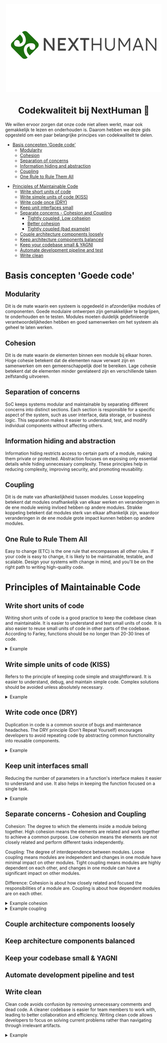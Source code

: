 
<div style="text-align: center;">
    <img src="images/Slide2.png" alt="Alt text" title="a title" width="500" />
</div>

<div style="text-align: center;">
  <h1>Codekwaliteit bij NextHuman 🚀</h1>
</div>

We willen ervoor zorgen dat onze code niet alleen werkt, maar ook gemakkelijk te lezen en onderhouden is. Daarom hebben we deze gids opgesteld om een paar belangrijke principes van codekwaliteit te delen. 

   * [Basis concepten 'Goede code'](#basis-concepten-goede-code)
        * [Modularity](#modularity)
        * [Cohesion](#cohesion)
        * [Separation of concerns](#separation-of-concerns)
        * [Information hiding and abstraction](#information-hiding-and-abstraction)
        * [Coupling](#coupling)
        * [One Rule to Rule Them All](#one-rule-to-rule-them-all)
- [Principles of Maintainable Code](#principles-of-maintainable-code)
   * [Write short units of code](#write-short-units-of-code)
   * [Write simple units of code (KISS)](#write-simple-units-of-code-kiss)
   * [Write code once (DRY)](#write-code-once-dry)
   * [Keep unit interfaces small](#keep-unit-interfaces-small)
   * [Separate concerns - Cohesion and Coupling](#separate-concerns-cohesion-and-coupling)
      + [Tightly coupled, Low cohseion](#tightly-coupled-low-cohseion)
      + [Better cohesion](#better-cohesion)
      + [Tightly coupled (bad example)](#tightly-coupled-bad-example)
   * [Couple architecture components loosely](#couple-architecture-components-loosely)
   * [Keep architecture components balanced](#keep-architecture-components-balanced)
   * [Keep your codebase small & YAGNI](#keep-your-codebase-small-yagni)
   * [Automate development pipeline and test](#automate-development-pipeline-and-test)
   * [Write clean ](#write-clean)

# Basis concepten 'Goede code'
## Modularity
Dit is de mate waarin een systeem is opgedeeld in afzonderlijke modules of componenten. Goede modulaire ontwerpen zijn gemakkelijker te begrijpen, te onderhouden en te testen. Modules moeten duidelijk gedefinieerde verantwoordelijkheden hebben en goed samenwerken om het systeem als geheel te laten werken.

## Cohesion
Dit is de mate waarin de elementen binnen een module bij elkaar horen. Hoge cohesie betekent dat de elementen nauw verwant zijn en samenwerken om een gemeenschappelijk doel te bereiken. Lage cohesie betekent dat de elementen minder gerelateerd zijn en verschillende taken zelfstandig uitvoeren.

## Separation of concerns
SoC keeps systems modular and maintainable by separating different concerns into distinct sections. Each section is responsible for a specific aspect of the system, such as user interface, data storage, or business logic. This separation makes it easier to understand, test, and modify individual components without affecting others.

## Information hiding and abstraction
Information hiding restricts access to certain parts of a module, making them private or protected. Abstraction focuses on exposing only essential details while hiding unnecessary complexity. These principles help in reducing complexity, improving security, and promoting reusability.

## Coupling
Dit is de mate van afhankelijkheid tussen modules. Losse koppeling betekent dat modules onafhankelijk van elkaar werken en veranderingen in de ene module weinig invloed hebben op andere modules. Strakke koppeling betekent dat modules sterk van elkaar afhankelijk zijn, waardoor veranderingen in de ene module grote impact kunnen hebben op andere modules.
## One Rule to Rule Them All
Easy to change (ETC) is the one rule that encompasses all other rules. If your code is easy to change, it is likely to be maintainable, testable, and scalable. Design your systems with change in mind, and you'll be on the right path to writing high-quality code.

# Principles of Maintainable Code
## Write short units of code
Writing short units of code is a good practice to keep the codebase clean and maintainable. It is easier to understand and test small units of code. It is also easier to reuse small units of code in other parts of the codebase. According to Farley, functions should be no longer than 20-30 lines of code.

<details>
  <summary>Example</summary>


```python
def process_order(order):
    # Step 1: Validate the order
    if not order['item'] or order['quantity'] <= 0 or not order['customer']:
        return "Invalid order"
    
    # Step 2: Calculate the total price
    price_per_item = 20
    total_price = order['quantity'] * price_per_item
    
    # Step 3: Apply discount
    if order['quantity'] >= 10:
        total_price *= 0.9  # 10% discount

    # Step 4: Save order to database (dummy function)
    print(f"Saving order for {order['customer']} with total {total_price}")

    return f"Order processed for {order['customer']}, total price: {total_price}"

# Calling the function
order = {'item': 'book', 'quantity': 15, 'customer': 'John Doe'}
print(process_order(order))

```
```python
def validate_order(order):
    if not order['item'] or order['quantity'] <= 0 or not order['customer']:
        return False
    return True

def calculate_price(quantity, price_per_item=20):
    return quantity * price_per_item

def apply_discount(total_price, quantity, discount_threshold=10, discount_rate=0.1):
    if quantity >= discount_threshold:
        return total_price * (1 - discount_rate)
    return total_price

def save_order(order, total_price):
    print(f"Saving order for {order['customer']} with total {total_price}")

def process_order(order):
    if not validate_order(order):
        return "Invalid order"
    
    total_price = calculate_price(order['quantity'])
    total_price = apply_discount(total_price, order['quantity'])
    
    save_order(order, total_price)
    
    return f"Order processed for {order['customer']}, total price: {total_price}"

# Calling the function
order = {'item': 'book', 'quantity': 15, 'customer': 'John Doe'}
print(process_order(order))

```

- Single Responsibility: Each function now has a clear purpose (validation, price calculation, discount application, etc.).
- Reusability: The calculate_price and apply_discount functions can be reused elsewhere.
- Testability: Each function is small and easier to test individually.
- Readability: The code is more readable and maintainable, making it easier to understand the process.
</details>

## Write simple units of code (KISS)
Refers to the principle of keeping code simple and straightforward. It is easier to understand, debug, and maintain simple code. Complex solutions should be avoided unless absolutely necessary.

<details>
  <summary>Example</summary>

```python
def sum_of_numbers(numbers):
    result = 0
    for i in range(0, len(numbers)):
        result = result + numbers[i]
    return result

numbers = [1, 2, 3, 4, 5]
print(sum_of_numbers(numbers))
```
```python
def sum_of_numbers(numbers):
    return sum(numbers)

numbers = [1, 2, 3, 4, 5]
print(sum_of_numbers(numbers))
```
- Simplicity: The code is now much shorter and uses Python's built-in sum() function, which is designed to handle this operation efficiently.
- Readability: The logic is clearer at a glance — it directly states the intention of summing the list.
- Less Error-Prone: By avoiding manual indexing and iteration, there's less chance for mistakes.
</details>


## Write code once (DRY)
Duplication in code is a common source of bugs and maintenance headaches. The DRY principle (Don't Repeat Yourself) encourages developers to avoid repeating code by abstracting common functionality into reusable components.

<details>
  <summary>Example</summary>

```python
def square_area(side):
    return side * side

def rectangle_area(length, width):
    return length * width

# Calling both functions
print(square_area(4))   # Output: 16
print(rectangle_area(5, 3))  # Output: 15
```
```python
def calculate_area(length, width=None):
    """Calculates area of a rectangle or square if width is not provided."""
    if width is None:
        width = length  # It's a square
    return length * width

# Calling the single function
print(calculate_area(4))        # Output: 16 (Square)
print(calculate_area(5, 3))     # Output: 15 (Rectangle)
```
</details>

## Keep unit interfaces small
Reducing the number of parameters in a function's interface makes it easier to understand and use. It also helps in keeping the function focused on a single task.

<details>
  <summary>Example</summary>

```python
def create_user_profile(name, age, email, address, phone_number, occupation):
    return {
        "name": name,
        "age": age,
        "email": email,
        "address": address,
        "phone_number": phone_number,
        "occupation": occupation
    }

# Calling the function
profile = create_user_profile("Alice", 30, "alice@example.com", "123 Main St", "555-1234", "Engineer")
print(profile)
```
```python
def create_user_profile(user_info):
    return {
        "name": user_info["name"],
        "age": user_info["age"],
        "email": user_info["email"],
        "address": user_info["address"],
        "phone_number": user_info["phone_number"],
        "occupation": user_info["occupation"]
    }

# User information as a dictionary
user_info = {
    "name": "Alice",
    "age": 30,
    "email": "alice@example.com",
    "address": "123 Main St",
    "phone_number": "555-1234",
    "occupation": "Engineer"
}

# Calling the function
profile = create_user_profile(user_info)
print(profile)
```
- Smaller Interface: The function now accepts a single parameter (`user_info`), making it easier to test and reuse.
- Clarity: It’s clearer what data is being passed, and related data is grouped logically.
- Flexibility: The function is more flexible because it's easy to add or remove fields from the `user_info` dictionary without modifying the function signature.
</details>

## Separate concerns - Cohesion and Coupling
Cohesion: The degree to which the elements inside a module belong together. High cohesion means the elements are related and work together to achieve a common purpose. Low cohesion means the elements are not closely related and perform different tasks independently.

Coupling: The degree of interdependence between modules. Loose coupling means modules are independent and changes in one module have minimal impact on other modules. Tight coupling means modules are highly dependent on each other, and changes in one module can have a significant impact on other modules.

Difference: Cohesion is about how closely related and focused the responsibilities of a module are. Coupling is about how dependent modules are on each other.

<details>
<summary>Example cohesion</summary>

### Tightly coupled, Low cohseion

```python
class UserAccountManager:
    def __init__(self, username, password, email, profile_info):
        self.username = username
        self.password = password
        self.email = email
        self.profile_info = profile_info

    # Authentication related methods
    def authenticate(self, username, password):
        # Logic for authenticating user
        pass

    # Profile management methods
    def update_profile(self, new_profile_info):
        # Logic for updating profile
        self.profile_info = new_profile_info

    # Email notification methods
    def send_email(self, subject, message):
        # Logic to send email
        pass

    # Other methods related to user accounts
    def reset_password(self, new_password):
        # Logic to reset password
        self.password = new_password

```
To improve cohesion, we can break down the UserAccountManager class into several smaller classes, each with a single responsibility.

### Better cohesion

```python
class AuthenticationService:
    def __init__(self, username, password):
        self.username = username
        self.password = password

    def authenticate(self, username, password):
        # Logic for authenticating user
        return username == self.username and password == self.password

class UserProfile:
    def __init__(self, profile_info):
        self.profile_info = profile_info

    def update_profile(self, new_profile_info):
        # Logic for updating profile
        self.profile_info = new_profile_info

class EmailService:
    def __init__(self, email):
        self.email = email

    def send_email(self, subject, message):
        # Logic to send email
        print(f"Sending email to {self.email} with subject: {subject}")

class PasswordService:
    def __init__(self, password):
        self.password = password

    def reset_password(self, new_password):
        # Logic to reset password
        self.password = new_password

```

</details>

<details>
<summary>Example coupling </summary>

### Tightly coupled (bad example)
```python
class PaymentGateway:
    def process_payment(self, credit_card_number, amount):
        # Logic to process payment
        print(f"Processing payment of ${amount} using credit card {credit_card_number}")

class OrderProcessor:
    def __init__(self):
        # Tight coupling: OrderProcessor is directly tied to PaymentGateway
        self.payment_gateway = PaymentGateway()

    def process_order(self, credit_card_number, amount):
        # Logic to process order
        self.payment_gateway.process_payment(credit_card_number, amount)
        print("Order processed successfully.")

# Usage
order_processor = OrderProcessor()
order_processor.process_order("1234-5678-9101-1121", 100.0)
```

- Dependency Injection: OrderProcessor receives a PaymentProcessor as a parameter, which decouples it from any specific payment implementation.
- Loose Coupling: We can now replace PaymentGateway with a different implementation without changing the OrderProcessor logic, making the system more flexible and easier to test or extend.

```python
from abc import ABC, abstractmethod

# Interface (abstract base class) for PaymentProcessor
class PaymentProcessor(ABC):
    @abstractmethod
    def process_payment(self, credit_card_number, amount):
        pass

# PaymentGateway implements the PaymentProcessor interface
class PaymentGateway(PaymentProcessor):
    def process_payment(self, credit_card_number, amount):
        # Logic to process payment
        print(f"Processing payment of ${amount} using credit card {credit_card_number}")

# OrderProcessor is loosely coupled with the payment processor through dependency injection
class OrderProcessor:
    def __init__(self, payment_processor: PaymentProcessor):
        self.payment_processor = payment_processor  # Dependency injection

    def process_order(self, credit_card_number, amount):
        # Logic to process order
        self.payment_processor.process_payment(credit_card_number, amount)
        print("Order processed successfully.")

# Usage
payment_gateway = PaymentGateway()
order_processor = OrderProcessor(payment_gateway)
order_processor.process_order("1234-5678-9101-1121", 100.0)
```

</details>

## Couple architecture components loosely

## Keep architecture components balanced

## Keep your codebase small & YAGNI

## Automate development pipeline and test

## Write clean 
Clean code avoids confusion by removing unnecessary comments and dead code. A cleaner codebase is easier for team members to work with, leading to better collaboration and efficiency. Writing clean code allows developers to focus on solving current problems rather than navigating through irrelevant artifacts.

<details>
<summary>Example</summary>

```python
def calculate_total(prices):
    # TODO: Handle discounts in the future
    total = 0
    for price in prices:
        total += price
    return total

def process_order(order):
    # This function is no longer needed
    pass

# Example usage
order_prices = [10.99, 5.49, 3.75]
total_price = calculate_total(order_prices)
print(f"Total price: ${total_price:.2f}")
```

```python
def calculate_total(prices):
    """Calculate the total price from a list of prices."""
    total = sum(prices)
    return total

# Example usage
order_prices = [10.99, 5.49, 3.75]
total_price = calculate_total(order_prices)
print(f"Total price: ${total_price:.2f}")
```

</details>